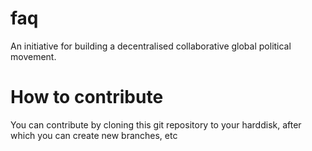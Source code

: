 # faq
An initiative for building a decentralised collaborative global political movement.

# How to contribute
You can contribute by cloning this git repository to your harddisk, after which you can create new branches, etc

